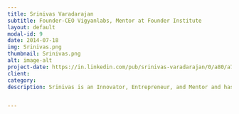 ```yaml
---
title: Srinivas Varadarajan
subtitle: Founder-CEO Vigyanlabs, Mentor at Founder Institute
layout: default
modal-id: 9
date: 2014-07-18
img: Srinivas.png
thumbnail: Srinivas.png
alt: image-alt
project-date: https://in.linkedin.com/pub/srinivas-varadarajan/0/a80/a70
client: 
category: 
description: Srinivas is an Innovator, Entrepreneur, and Mentor and has assisted businesses in solving complex problems by building products and solutions that meet and exceed customer expectations. His innovations are in the areas of Intelligent Power Management (http://www.ipmplus.com), Performance Engineering and Networking. He has 5 patents to his credit. Srinivas has a master’s degree in computer science from IIT Bombay and over 24+ years of experience in the IT industry. Currently he is the founder and CEO for VIGYANLABS a startup engaged in creating innovative products for green computing. He also served as a Principal Architect for the Aadhaar program of UIDAI.  He supports the startup eco-system by being a mentor at the founder institute. Prior to Vigyanlabs he worked as a Chief Architect at Dell and Master Technologist at Hewlett Packard respectively. Srinivas speaks often at various industry/academic forums and events.  His other interests include astronomy, Ayurveda and alternative medicine.


---
```

